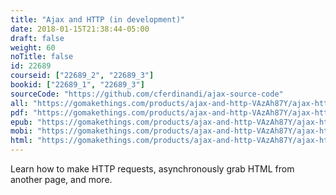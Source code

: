 ```yaml
---
title: "Ajax and HTTP (in development)"
date: 2018-01-15T21:38:44-05:00
draft: false
weight: 60
noTitle: false
id: 22689
courseid: ["22689_2", "22689_3"]
bookid: ["22689_1", "22689_3"]
sourceCode: "https://github.com/cferdinandi/ajax-source-code"
all: "https://gomakethings.com/products/ajax-and-http-VAzAh87Y/ajax-http.zip"
pdf: "https://gomakethings.com/products/ajax-and-http-VAzAh87Y/ajax-http.pdf"
epub: "https://gomakethings.com/products/ajax-and-http-VAzAh87Y/ajax-http.epub"
mobi: "https://gomakethings.com/products/ajax-and-http-VAzAh87Y/ajax-http.mobi"
html: "https://gomakethings.com/products/ajax-and-http-VAzAh87Y/ajax-http.html"
---
```


Learn how to make HTTP requests, asynchronously grab HTML from another page, and more.